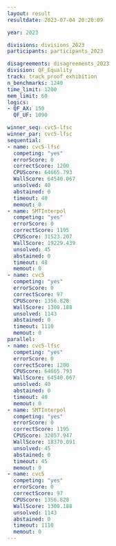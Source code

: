 ```yaml
---
layout: result
resultdate: 2023-07-04 20:20:09

year: 2023

divisions: divisions_2023
participants: participants_2023

disagreements: disagreements_2023
division: QF_Equality
track: track_proof_exhibition
n_benchmarks: 1240
time_limit: 1200
mem_limit: 60
logics:
- QF_AX: 150
  QF_UF: 1090

winner_seq: cvc5-lfsc
winner_par: cvc5-lfsc
sequential:
- name: cvc5-lfsc
  competing: "yes"
  errorScore: 0
  correctScore: 1200
  CPUScore: 64665.793
  WallScore: 64540.067
  unsolved: 40
  abstained: 0
  timeout: 40
  memout: 0
- name: SMTInterpol
  competing: "yes"
  errorScore: 0
  correctScore: 1195
  CPUScore: 31523.207
  WallScore: 19229.439
  unsolved: 45
  abstained: 0
  timeout: 48
  memout: 0
- name: cvc5
  competing: "yes"
  errorScore: 0
  correctScore: 97
  CPUScore: 1356.828
  WallScore: 1300.188
  unsolved: 1143
  abstained: 0
  timeout: 1110
  memout: 0
parallel:
- name: cvc5-lfsc
  competing: "yes"
  errorScore: 0
  correctScore: 1200
  CPUScore: 64665.793
  WallScore: 64540.067
  unsolved: 40
  abstained: 0
  timeout: 40
  memout: 0
- name: SMTInterpol
  competing: "yes"
  errorScore: 0
  correctScore: 1195
  CPUScore: 32057.947
  WallScore: 18370.091
  unsolved: 45
  abstained: 0
  timeout: 45
  memout: 0
- name: cvc5
  competing: "yes"
  errorScore: 0
  correctScore: 97
  CPUScore: 1356.828
  WallScore: 1300.188
  unsolved: 1143
  abstained: 0
  timeout: 1110
  memout: 0
---
```

